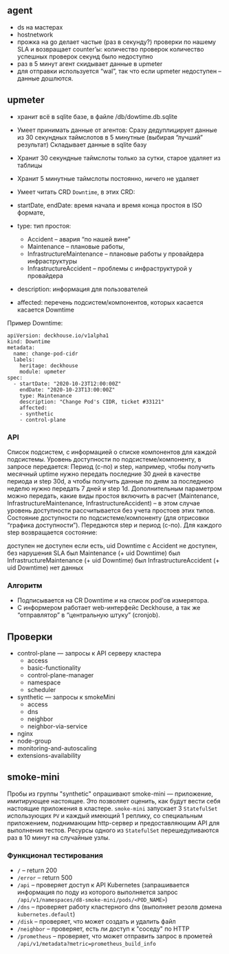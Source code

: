 
## agent

- ds на мастерах
- hostnetwork
- прожка на go делает частые (раз в секунду?) проверки по нашему SLA и возвращает counter’ы:
количество проверок
количество успешных проверок
секунд было недоступно
- раз в 5 минут агент скидывает данные в upmeter
- для отправки используется “wal”, так что если upmeter недоступен – данные дошлются.

## upmeter

- хранит всё в sqlite базе, в файле /db/dowtime.db.sqlite

- Умеет принимать данные от агентов:
Сразу дедуплицирует данные из 30 секундных таймслотов в 5 минутные (выбирая “лучший” результат)
Складывает данные в sqlite базу

- Хранит 30 секундные таймслоты только за сутки, старое удаляет из таблицы
- Хранит 5 минутные таймслоты постоянно, ничего не удаляет 

-  Умеет читать CRD `Downtime`, в этих CRD:
  - startDate, endDate: время начала и время конца простоя в ISO формате,
  - type: тип простоя:
    - Accident – авария “по нашей вине”
    - Maintenance – плановые работы,
    - InfrastructureMaintenance – плановые работы у провайдера инфраструктуры
    - InfrastructureAccident – проблемы с инфраструктурой у провайдера
  - description: информация для пользователей
  - affected: перечень подсистем/компонентов, которых касается касается Downtime

Пример Downtime:

```
apiVersion: deckhouse.io/v1alpha1
kind: Downtime
metadata:
  name: change-pod-cidr
  labels:
    heritage: deckhouse
    module: upmeter
spec:
  - startDate: "2020-10-23T12:00:00Z"
    endDate: "2020-10-23T13:00:00Z"
    type: Maintenance
    description: "Change Pod's CIDR, ticket #33121"
    affected:
    - synthetic
    - control-plane
```

### API

Список подсистем, с информацией о списке компонентов для каждой подсистемы.
Уровень доступности по подсистеме/компоненту, в запросе передается:
Период (с-по) и step, например,
чтобы получить месячный uptime нужно передать последние 30 дней в качестве периода и step 30d,
а чтобы получить данные по дням за последнюю неделю нужно передать 7 дней и step 1d.
Дополнительным параметром можно передать, какие виды простоя включить в расчет (Maintenance, InfrastructureMaintenance, InfrastructureAccident) – в этом случае уровень доступности рассчитывается без учета простоев этих типов.
Состояние доступности по подсистеме/компоненту (для отрисовки “графика доступности”). Передаются step и период (с-по). Для каждого step возвращается состояние:


доступен
не доступен
если есть, uid Downtime с Accident
не доступен, без нарушения SLA
был Maintenance (+ uid Downtime)
был InfrastructureMaintenance (+ uid Downtime)
был InfrastructureAccident (+ uid Downtime)
нет данных


### Алгоритм

- Подписывается на CR Downtime и на список pod’ов измерятора.
- С информером работает web-интерфейс Deckhouse, а так же “отправлятор” в “центральную штуку” (cronjob).

## Проверки

- control-plane — запросы к API серверу кластера
  - access
  - basic-functionality
  - control-plane-manager
  - namespace
  - scheduler
- synthetic — запросы к smokeMini
  - access
  - dns
  - neighbor
  - neighbor-via-service
- nginx
- node-group
- monitoring-and-autoscaling
- extensions-availability

## smoke-mini

Пробы из группы "synthetic" опрашивают smoke-mini — приложение, имитирующее настоящее. Это позволяет оценить, как будут вести себя настоящие приложения в кластере. `smoke-mini` запускает 3 `StatefulSet` использующих `PV` и каждый имеющий 1 реплику, со специальным приложением, поднимающим http-сервер и предоставляющим API для выполнения тестов. Ресурсы одного из `StatefulSet` перешедуливаются раз в 10 минут на случайные узлы.

### Функционал тестирования
* `/` – return 200
* `/error` – return 500
* `/api` – проверяет доступ к API Kubernetes (запрашивается информация по поду из которого выполняется запрос `/api/v1/namespaces/d8-smoke-mini/pods/<POD_NAME>`)
* `/dns` – проверяет работу кластерного dns (выполняет резолв домена `kubernetes.default`)
* `/disk` – проверяет, что может создать и удалить файл
* `/neighbor` – проверяет, есть ли доступ к "соседу" по HTTP
* `/prometheus` – проверяет, что может отправить запрос в прометей `/api/v1/metadata?metric=prometheus_build_info`
